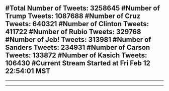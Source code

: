 #Total Number of Tweets: 3258645 
#Number of Trump Tweets: 1087688
#Number of Cruz Tweets: 640321
#Number of Clinton Tweets: 411722
#Number of Rubio Tweets: 329768
#Number of Jeb! Tweets: 313981
#Number of Sanders Tweets: 234931
#Number of Carson Tweets: 133872
#Number of Kasich Tweets: 106430
#Current Stream Started at Fri Feb 12 22:54:01 MST
---
---
---
